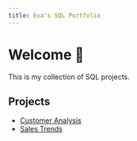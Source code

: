 ```yaml
---
title: Eva's SQL Portfolio
---
```


# Welcome 👋

This is my collection of SQL projects.

## Projects

- [Customer Analysis](project1.md)
- [Sales Trends](project2.md)
